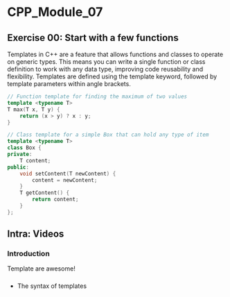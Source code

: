 # CPP_Module_07

## Exercise 00: Start with a few functions

Templates in C++ are a feature that allows functions and classes to operate on generic types. This means you can write a single function or class definition to work with any data type, improving code reusability and flexibility. Templates are defined using the template keyword, followed by template parameters within angle brackets.

```cpp
// Function template for finding the maximum of two values
template <typename T>
T max(T x, T y) {
    return (x > y) ? x : y;
}
```

```cpp
// Class template for a simple Box that can hold any type of item
template <typename T>
class Box {
private:
    T content;
public:
    void setContent(T newContent) {
        content = newContent;
    }
    T getContent() {
        return content;
    }
};

```

## Intra: Videos

### Introduction

Template are awesome!

###

- The syntax of templates
